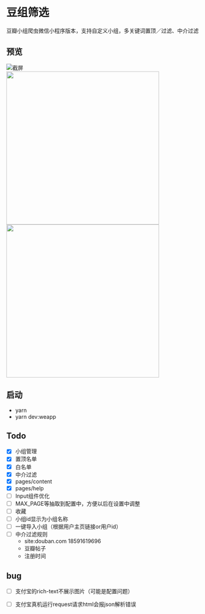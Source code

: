 # 豆组筛选
豆瓣小组爬虫微信小程序版本，支持自定义小组，多关键词置顶／过滤、中介过滤


## 预览
![截屏](https://github.com/jiahui92/taro-douban-group-filter/blob/master/assets/qrcode.jpg)<br/>
<img src="https://github.com/jiahui92/taro-douban-group-filter/blob/master/assets/s-index.png" height="400" style="margin-right: 10px;" />
<img src="https://github.com/jiahui92/taro-douban-group-filter/blob/master/assets/s-content.png" height="400" />


## 启动
* yarn
* yarn dev:weapp

## Todo
* [x] 小组管理
* [x] 置顶名单
* [x] 白名单
* [x] 中介过滤
* [x] pages/content
* [x] pages/help
* [ ] Input组件优化
* [ ] MAX_PAGE等抽取到配置中，方便以后在设置中调整
* [ ] 收藏
* [ ] 小组id显示为小组名称
* [ ] 一键导入小组（根据用户主页链接or用户id）
* [ ] 中介过滤规则
  * site:douban.com 18591619696
  * 豆瓣帖子
  * 注册时间



## bug
* [ ] 支付宝的rich-text不展示图片（可能是配置问题）
* [ ] 支付宝真机运行request请求html会报json解析错误

